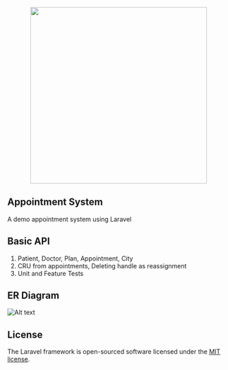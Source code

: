 <p align="center"><a href="https://laravel.com" target="_blank"><img src="https://raw.githubusercontent.com/laravel/art/master/logo-lockup/5%20SVG/2%20CMYK/1%20Full%20Color/laravel-logolockup-cmyk-red.svg" width="400"></a></p>

## Appointment System

A demo appointment system using Laravel


## Basic API
1. Patient, Doctor, Plan, Appointment, City
2. CRU from appointments, Deleting handle as reassignment
3. Unit and Feature Tests 

## ER Diagram
![Alt text](/resource-readme/er.png "ER Diagram")


## License

The Laravel framework is open-sourced software licensed under the [MIT license](https://opensource.org/licenses/MIT).

